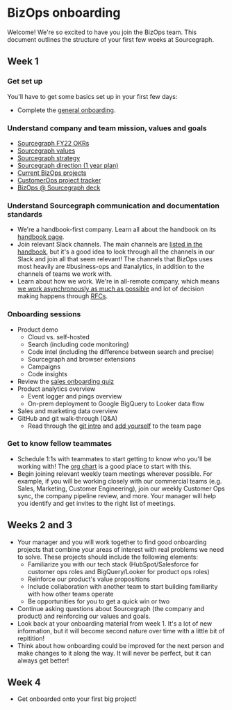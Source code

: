 # BizOps onboarding

Welcome! We're so excited to have you join the BizOps team. This document outlines the structure of your first few weeks at Sourcegraph.

## Week 1

### Get set up

You'll have to get some basics set up in your first few days:

- Complete the [general onboarding](../../people-ops/onboarding/general_onboarding.md). 

### Understand company and team mission, values and goals

- [Sourcegraph FY22 OKRs](https://docs.google.com/document/d/18d3sX38O6ephNuoHqZT9BwU1m1_FGuRfsTwYbc8lMV8/edit#heading=h.obnaanj0svtb)
- [Sourcegraph values](../../../company/values.md)
- [Sourcegraph strategy](../../../company/strategy.md)
- [Sourcegraph direction (1 year plan)](../../../direction/index.md)
- [Current BizOps projects](https://github.com/orgs/sourcegraph/projects/63)
- [CustomerOps project tracker](https://docs.google.com/spreadsheets/d/16YKiI5-jn5xH8t1n7z3pC-4AQfJnOsZLlgJfWj2RlY4/edit#gid=0)
- [BizOps @ Sourcegraph deck](https://docs.google.com/presentation/d/1B8TIkOsFXUofLKcwu3ZKUuFgSe7si_HNFXj8Qne4_ug/edit#slide=id.gb969c13690_0_15)

### Understand Sourcegraph communication and documentation standards

- We're a handbook-first company. Learn all about the handbook on its [handbook page](../../../handbook/usage.md). 
- Join relevant Slack channels. The main channels are [listed in the handbook](../../communication/team_chat.md#channels), but it's a good idea to look through all the channels in our Slack and join all that seem relevant! The channels that BizOps uses most heavily are #business-ops and #analytics, in addition to the channels of teams we work with. 
- Learn about how we work. We're in all-remote company, which means [we work asynchronously as much as possible](../../../company/remote/index.md#all-remote) and lot of decision making happens through [RFCs](../../communication/rfcs/index.md).

### Onboarding sessions
- Product demo
    - Cloud vs. self-hosted
    - Search (including code monitoring)
    - Code intel (including the difference between search and precise)
    - Sourcegraph and browser extensions
    - Campaigns
    - Code insights
- Review the [sales onboarding quiz](../../sales/onboarding/quiz.md)
- Product analytics overview
    - Event logger and pings overview
    - On-prem deployment to Google BigQuery to Looker data flow
- Sales and marketing data overview
- GitHub and git walk-through (Q&A)
    - Read through the [git intro](../../people-ops/onboarding/git_intro.md) and [add yourself](../../people-ops/onboarding/general_onboarding.md#learn-how-to-contribute-to-the-handbook) to the team page

### Get to know fellow teammates

- Schedule 1:1s with teammates to start getting to know who you'll be working with! The [org chart](../../../company/team/org_chart.md) is a good place to start with this.
- Begin joining relevant weekly team meetings wherever possible. For example, if you will be working closely with our commercial teams (e.g. Sales, Marketing, Customer Engineering), join our weekly Customer Ops sync, the company pipeline review, and more. Your manager will help you identify and get invites to the right list of meetings.

## Weeks 2 and 3

- Your manager and you will work together to find good onboarding projects that combine your areas of interest with real problems we need to solve. These projects should include the following elements:
    - Familiarize you with our tech stack (HubSpot/Salesforce for customer ops roles and BigQuery/Looker for product ops roles)
    - Reinforce our product's value propositions
    - Include collaboration with another team to start building familiarity with how other teams operate
    - Be opportunities for you to get a quick win or two
- Continue asking questions about Sourcegraph (the company and product) and reinforcing our values and goals.
- Look back at your onboarding material from week 1. It's a lot of new information, but it will become second nature over time with a little bit of repitition!
- Think about how onboarding could be improved for the next person and make changes to it along the way. It will never be perfect, but it can always get better!

## Week 4

- Get onboarded onto your first big project!
